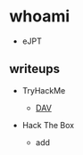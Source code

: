 # whoami

* eJPT


## writeups

- TryHackMe
  - [DAV](./writeups/tryhackme/dav.md)

- Hack The Box
  - add